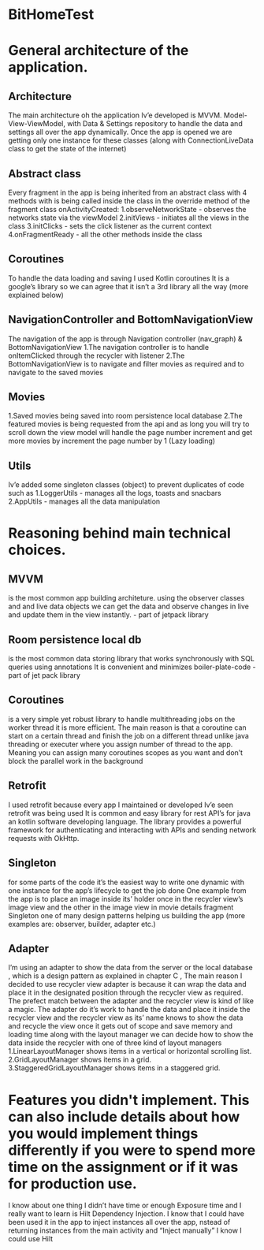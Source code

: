 # BitHomeTest


# General architecture of the application.

## Architecture
The main architecture oh the application Iv’e developed is MVVM.
Model-View-ViewModel, with Data & Settings repository to handle the data and settings all over the app dynamically. 
Once the app is opened we are getting only one instance for these classes (along with ConnectionLiveData class to get the state of the internet)

## Abstract class
Every fragment in the app is being inherited from an abstract class with 4 methods with is being called inside the class in the override method of the fragment class onActivityCreated:
1.observeNetworkState - observes the networks state via the viewModel 
2.initViews - initiates all the views in the class 
3.initClicks - sets the click listener as the current context 
4.onFragmentReady - all the other methods inside the class

## Coroutines 
To handle the data loading and saving I used Kotlin coroutines
It is a google’s library so we can agree that it isn’t a 3rd library all the way (more explained below)

## NavigationController and BottomNavigationView
The navigation of the app is through Navigation controller (nav_graph) & BottomNavigationView
1.The navigation controller is to handle onItemClicked through the recycler with listener
2.The BottomNavigationView is to navigate and filter movies as required and to navigate to the saved movies

## Movies
1.Saved movies being saved into room persistence local database
2.The featured movies is being requested from the api and as long you will try to scroll down the view model will handle the page number increment and get more movies by increment the page number by 1 (Lazy loading)

## Utils 
Iv’e added some singleton classes (object) to prevent duplicates of code such as 
1.LoggerUtils - manages all the logs, toasts and snacbars
2.AppUtils - manages all the data manipulation


# Reasoning behind main technical choices.

## MVVM 
is the most common app building architeture.
using the observer classes and and live data objects we can get the data and observe changes in live and update them in the view instantly. - part of jetpack library

## Room persistence local db 
is the most common data storing library that works synchronously with SQL queries using annotations 
It is convenient and minimizes boiler-plate-code - part of jet pack library

## Coroutines 
is a very simple yet robust library to handle multithreading jobs on the worker thread it is more efficient.
The main reason is that a coroutine can start on a certain thread and finish the job on a different thread unlike java threading or executer where you assign number of thread to the app. Meaning you can assign many coroutines scopes as you want and don’t block the parallel work in the background

## Retrofit
I used retrofit because every app  I maintained or developed Iv’e seen retrofit was being used
It is common and easy library for rest API’s  for java an kotlin software developing language. The library provides a powerful framework for authenticating and interacting with APIs and sending network requests with OkHttp. 

## Singleton 
for some parts of the code it’s the easiest way to write one dynamic with one instance for the app’s lifecycle to get the job done 
One example from the app is to place an image inside its’ holder once in the recycler view’s image view and the other  in the image view in movie details fragment
Singleton one of many design patterns helping us building the app (more examples are: observer, builder, adapter etc.)

## Adapter
I’m using an adapter to show the data from the server or the local database , which is a design pattern as explained in chapter C ,
The main reason I decided to use recycler view adapter is because it can wrap the data and place it in the designated position through the recycler view as required. The prefect match between the adapter and the recycler view is kind of like a magic. The adapter do it’s work to handle the data and place it inside the recycler view and the recycler view as its’ name knows to show the data and recycle the view once it gets out of scope and save memory and loading time along with the layout manager we can decide how to show the data inside the recycler with one of three kind of layout managers 
1.LinearLayoutManager shows items in a vertical or horizontal scrolling list.
2.GridLayoutManager shows items in a grid.
3.StaggeredGridLayoutManager shows items in a staggered grid.


# Features you didn't implement. This can also include details about how you would implement things differently if you were to spend more time on the assignment or if it was for production use.

I know about one thing I didn’t have time or enough Exposure time and I really want to learn is Hilt Dependency Injection.
I know that I could have been used it in the app to inject instances all over the app, nstead of returning instances from the main activity and “Inject manually” I know I could use Hilt 
